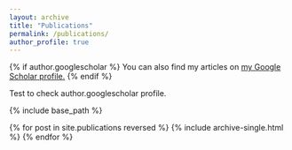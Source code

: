 ```yaml
---
layout: archive
title: "Publications"
permalink: /publications/
author_profile: true
---
```


{% if author.googlescholar %}
  You can also find my articles on <u><a href="{{author.googlescholar}}">my Google Scholar profile</a>.</u>
{% endif %}

Test to check author.googlescholar profile.

{% include base_path %}

{% for post in site.publications reversed %}
  {% include archive-single.html %}
{% endfor %}
